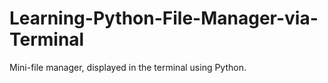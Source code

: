 # Learning-Python-File-Manager-via-Terminal
Mini-file manager, displayed in the terminal using Python. 
